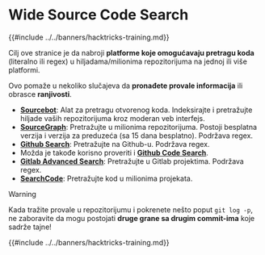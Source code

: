 # Wide Source Code Search

{{#include ../../banners/hacktricks-training.md}}

Cilj ove stranice je da nabroji **platforme koje omogućavaju pretragu koda** (literalno ili regex) u hiljadama/milionima repozitorijuma na jednoj ili više platformi.

Ovo pomaže u nekoliko slučajeva da **pronađete provale informacija** ili obrasce **ranjivosti**.

- [**Sourcebot**](https://www.sourcebot.dev/): Alat za pretragu otvorenog koda. Indeksirajte i pretražujte hiljade vaših repozitorijuma kroz moderan veb interfejs.
- [**SourceGraph**](https://sourcegraph.com/search): Pretražujte u milionima repozitorijuma. Postoji besplatna verzija i verzija za preduzeća (sa 15 dana besplatno). Podržava regex.
- [**Github Search**](https://github.com/search): Pretražujte na Github-u. Podržava regex.
- Možda je takođe korisno proveriti i [**Github Code Search**](https://cs.github.com/).
- [**Gitlab Advanced Search**](https://docs.gitlab.com/ee/user/search/advanced_search.html): Pretražujte u Gitlab projektima. Podržava regex.
- [**SearchCode**](https://searchcode.com/): Pretražujte kod u milionima projekata.

> [!WARNING]
> Kada tražite provale u repozitorijumu i pokrenete nešto poput `git log -p`, ne zaboravite da mogu postojati **druge grane sa drugim commit-ima** koje sadrže tajne!

{{#include ../../banners/hacktricks-training.md}}
